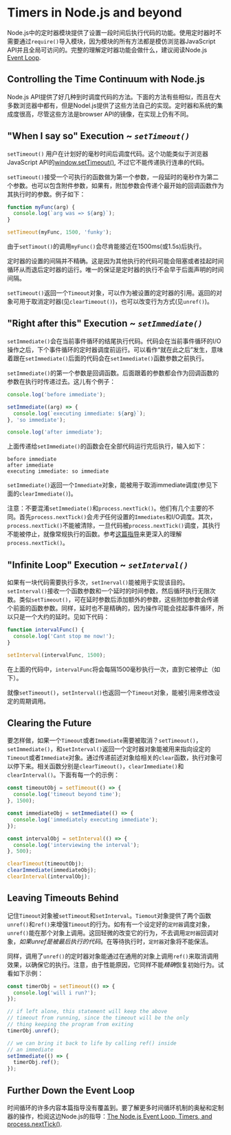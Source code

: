 # Timers in Node.js and beyond

Node.js中的定时器模块提供了设置一段时间后执行代码的功能。使用定时器时不需要通过`require()`导入模块，因为模块的所有方法都是模仿浏览器JavaScript API并且全局可访问的。完整的理解定时器功能会做什么，建议阅读Node.js [Event Loop](https://nodejs.org/en/docs/guides/event-loop-timers-and-nexttick/).

## Controlling the Time Continuum with Node.js

Node.js API提供了好几种到时调度代码的方法。下面的方法有些相似，而且在大多数浏览器中都有，但是Nodel.js提供了这些方法自己的实现。定时器和系统的集成度很高，尽管这些方法是browser API的镜像，在实现上仍有不同。

## "When I say so" Execution ~ *`setTimeout()`*

`setTimeout()` 用户在计划好的毫秒时间后调度代码。这个功能类似于浏览器JavaScript API的[window.setTimeout()](https://developer.mozilla.org/en-US/docs/Web/API/WindowOrWorkerGlobalScope/setTimeout), 不过它不能传递执行连串的代码。

`setTimeout()`接受一个可执行的函数做为第一个参数，一段延时的毫秒作为第二个参数。也可以包含附件参数，如果有，附加参数会传递个最开始的回调函数作为其执行时的参数。例子如下：

```javascript
function myFunc(arg) {
  console.log(`arg was => ${arg}`);
}

setTimeout(myFunc, 1500, 'funky');
```

由于`setTimout()`的调用`myFunc()`会尽肯能接近在1500ms(或1.5s)后执行。

定时器的设置的间隔并不精确。这是因为其他执行的代码可能会阻塞或者挂起时间循环从而退后定时器的运行。唯一的保证是定时器的执行不会早于后面声明的时间间隔。

`setTimeout()`返回一个`Timeout`对象，可以作为被设置的定时器的引用。返回的对象可用于取消定时器(见`clearTimeout()`)，也可以改变行为方式(见`unref()`)。

## "Right after this" Execution ~ *`setImmediate()`*

`setImmediate()`会在当前事件循环的结尾执行代码。代码会在当前事件循环的I/O操作之后，下个事件循环的定时器调度前运行。可以看作“就在此之后”发生，意味着跟在`setImmediate()`后面的代码会在`setImmediate()`函数参数之前执行。

`setImmediate()`的第一个参数是回调函数。后面跟着的参数都会作为回调函数的参数在执行时传递过去。这儿有个例子：

```javascript
console.log('before immediate');

setImmediate((arg) => {
  console.log(`executing immediate: ${arg}`);
}, 'so immediate');

console.log('after immediate');
```

上面传递给`setImmediate()`的函数会在全部代码运行完后执行，输入如下：

```shell
before immediate
after immediate
executing immediate: so immediate
```

`setImmediate()`返回一个`Immediate`对象，能被用于取消immediate调度(参见下面的`clearImmediate()`)。

注意：不要混淆`setImmediate()`和`process.nextTick()`。他们有几个主要的不同。首先`process.nextTick()`会*先于*任何设置的`Immediates`和I/O调度。其次，`process.nextTick()`不能被清除，一旦代码被`process.nextTick()`调度，其执行不能被停止，就像常规执行的函数。参考[这篇指导](https://nodejs.org/en/docs/guides/event-loop-timers-and-nexttick/#process-nexttick)来更深入的理解`process.nextTick()`。

## "Infinite Loop" Execution ~ *`setInterval()`*

如果有一块代码需要执行多次，`setInerval()`能被用于实现该目的。`setInterval()`接收一个函数参数和一个延时的时间参数，然后循环执行无限次数。类似`setTimeout()`，可在延时参数后添加额外的参数，这些附加参数会传递个前面的函数参数。同样，延时也不是精确的，因为操作可能会挂起事件循环，所以只是一个大约的延时。见如下代码：

```javascript
function intervalFunc() {
  console.log('Cant stop me now!');
}

setInterval(intervalFunc, 1500);
```

在上面的代码中，`intervalFunc`将会每隔1500毫秒执行一次，直到它被停止（如下）。

就像`setTimeout()`，`setInterval()`也返回一个`Timeout`对象，能被引用来修改设定的周期调用。

## Clearing the Future

要怎样做，如果一个`Timeout`或者`Immediate`需要被取消？`setTimeout()`，`setImmediate()`，和`setInterval()`返回一个定时器对象能被用来指向设定的`Timeout`或者`Immediate`对象。通过传递前述对象给相关的`clear`函数，执行对象可以停下来。相关函数分别是`clearTimeout()`，`clearImmediate()`和`clearInterval()`。下面有每一个的示例：

```javascript
const timeoutObj = setTimeout(() => {
  console.log('timeout beyond time');
}, 1500);

const immediateObj = setImmediate(() => {
  console.log('immediately executing immediate');
});

const intervalObj = setInterval(() => {
  console.log('interviewing the interval');
}, 500);

clearTimeout(timeoutObj);
clearImmediate(immediateObj);
clearInterval(intervalObj);
```

## Leaving Timeouts Behind

记住`Timeout`对象被`setTimeout`和`setInterval`。`Tiemout`对象提供了两个函数`unref()`和`ref()`来增强`Timeout`的行为。如有有一个设定好的`定时器`调度对象，`unref()`能在那个对象上调用。这回轻微的改变它的行为，不去调用`定时器`回调对象，*如果unref是被最后执行的代码*。在等待执行时，`定时器`对象将不能保活。

同样，调用了`unref()`的定时器对象能通过在通用的对象上调用`ref()`来取消调用效果，以确保它的执行。注意，由于性能原因，它同样不能*精确*恢复初始行为。试看如下示例：

```javascript
const timerObj = setTimeout(() => {
  console.log('will i run?');
});

// if left alone, this statement will keep the above
// timeout from running, since the timeout will be the only
// thing keeping the program from exiting
timerObj.unref();

// we can bring it back to life by calling ref() inside
// an immediate
setImmediate(() => {
  timerObj.ref();
});
```

## Further Down the Event Loop

时间循环的许多内容本篇指导没有覆盖到。要了解更多时间循环机制的奥秘和定制器的操作，检阅这边Node.js的指导：[The Node.js Event Loop, Timers, and process.nextTick()](https://nodejs.org/en/docs/guides/event-loop-timers-and-nexttick/).